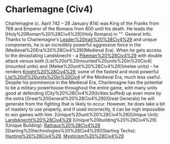 # Charlemagne (Civ4)

Charlemagne (c. April 742 – 28 January 814) was King of the Franks from 768 and Emperor of the Romans from 800 until his death. He leads the [Holy%20Roman%20%28Civ4%29](Holy Romans) in "".
General Info.
Thanks to Charlemagne's [Leader%20trait%20%28Civ4%29](traits) and unique components, he is an incredibly powerful aggressive force in the [Medieval%20Era%20%28Civ4%29](Medieval Era). When he gets access to the devastating Landsknecht - a [Pikeman%20%28Civ4%29](Pikeman) with double attack versus both [List%20of%20mounted%20units%20in%20Civ4](mounted units) and [Melee%20unit%20%28Civ4%29](melee units) - he renders [Knight%20%28Civ4%29](Knights), some of the fastest and most powerful [List%20of%20units%20in%20Civ4](units) of the Medieval Era, much less useful. Despite his prominence in the Medieval Era, Charlemagne has the potential to be a military powerhouse throughout the entire game, with many units good at defending [City%20%28Civ4%29](cities buffed) up even more by the extra [Great%20General%20%28Civ4%29](Great Generals) he will generate from the fighting that is likely to occur. However, he does take a bit of mastery to use properly, and if used incorrectly, it can be nigh impossible to win games with him.
[Unique%20unit%20%28Civ4%29](Unique Unit): [Landsknecht%20%28Civ4%29](Landsknecht)
[Unique%20building%20%28Civ4%29](Unique Building): [Rathaus%20%28Civ4%29](Rathaus)
[Starting%20technologies%20%28Civ4%29](Starting Techs): [Hunting%20%28Civ4%29](Hunting), [Mysticism%20%28Civ4%29](Mysticism)